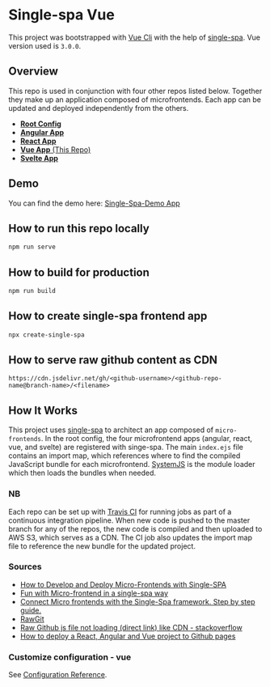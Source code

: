 # Single-spa Vue


This project was bootstrapped with [Vue Cli](https://github.com/vuejs/vue-cli) with the help of [single-spa](https://single-spa.js.org/). Vue version used is `3.0.0`.


## Overview

This repo is used in conjunction with four other repos listed below. Together they make up an application composed of microfrontends. Each app can be updated and deployed independently from the others.

- [**Root Config**](https://github.com/actionanand/single-spa-demo-root-config)
- [**Angular App**](https://github.com/actionanand/single-spa-angular)
- [**React App**](https://github.com/actionanand/single-spa-react)
- [**Vue App** (This Repo)](https://github.com/actionanand/single-spa-vue)
- [**Svelte App**](https://github.com/actionanand/single-spa-svelte)

## Demo

You can find the demo here: [Single-Spa-Demo App](https://ar-single-spa-demo.herokuapp.com/)

## How to run this repo locally

```bash
npm run serve
```

## How to build for production

```bash
npm run build
```

## How to create single-spa frontend app

```bash
npx create-single-spa
```

## How to serve raw github content as CDN

```
https://cdn.jsdelivr.net/gh/<github-username>/<github-repo-name@branch-name>/<filename>
```

## How It Works

This project uses [single-spa](https://single-spa.js.org/) to architect an app composed of `micro-frontends`. In the root config, the four microfrontend apps (angular, react, vue, and svelte) are registered with singe-spa. The main `index.ejs` file contains an import map, which references where to find the compiled JavaScript bundle for each microfrontend. [SystemJS](https://github.com/systemjs/systemjs) is the module loader which then loads the bundles when needed.


### NB

Each repo can be set up with [Travis CI](https://travis-ci.org/) for running jobs as part of a continuous integration pipeline. When new code is pushed to the master branch for any of the repos, the new code is compiled and then uploaded to AWS S3, which serves as a CDN. The CI job also updates the import map file to reference the new bundle for the updated project.

### Sources

- [How to Develop and Deploy Micro-Frontends with Single-SPA](https://www.freecodecamp.org/news/developing-and-deploying-micro-frontends-with-single-spa/)
- [Fun with Micro-frontend in a single-spa way](https://dev.to/nitinreddy3/fun-with-micro-frontend-in-a-single-spa-way-1iok)
- [Connect Micro frontends with the Single-Spa framework. Step by step guide.](https://obaranovskyi.medium.com/connecting-micro-frontends-with-the-single-spa-framework-step-by-step-guide-e7fa87306bc7)
- [RawGit](https://rawgit.com/)
- [Raw Github js file not loading (direct link) like CDN - stackoverflow](https://stackoverflow.com/questions/62901066/raw-github-js-file-not-loading-direct-link-like-cdn/)
- [How to deploy a React, Angular and Vue project to Github pages](https://deepinder.me/how-to-deploy-a-react-angular-vue-project-to-github-pages)

### Customize configuration - vue
See [Configuration Reference](https://cli.vuejs.org/config/).
